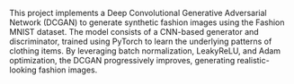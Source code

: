 This project implements a Deep Convolutional Generative Adversarial Network (DCGAN) to generate synthetic fashion images using the Fashion MNIST dataset. The model consists of a CNN-based generator and discriminator, trained using PyTorch to learn the underlying patterns of clothing items. By leveraging batch normalization, LeakyReLU, and Adam optimization, the DCGAN progressively improves, generating realistic-looking fashion images.